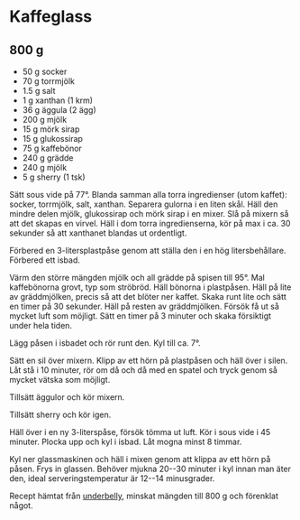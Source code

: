 # Kaffeglass

## 800 g

- 50 g   socker
- 70 g   torrmjölk
- 1.5 g  salt
- 1 g    xanthan (1 krm)
- 36 g   äggula (2 ägg)
- 200 g  mjölk
- 15 g   mörk sirap
- 15 g   glukossirap
- 75 g   kaffebönor
- 240 g  grädde
- 240 g  mjölk
- 5 g    sherry (1 tsk)

Sätt sous vide på 77°. Blanda samman alla torra ingredienser (utom kaffet): socker,
torrmjölk, salt, xanthan. Separera gulorna i en liten skål. Häll den mindre delen mjölk,
glukossirap och mörk sirap i en mixer. Slå på mixern så att det skapas en virvel. Häll i
dom torra ingredienserna, kör på max i ca. 30 sekunder så att xanthanet blandas ut
ordentligt.

Förbered en 3-litersplastpåse genom att ställa den i en hög litersbehållare. Förbered ett
isbad.

Värm den större mängden mjölk och all grädde på spisen till 95°. Mal kaffebönorna grovt,
typ som ströbröd. Häll bönorna i plastpåsen. Häll på lite av gräddmjölken, precis så att
det blöter ner kaffet. Skaka runt lite och sätt en timer på 30 sekunder. Häll på resten av
gräddmjölken. Försök få ut så mycket luft som möjligt. Sätt en timer på 3 minuter och
skaka försiktigt under hela tiden.

Lägg påsen i isbadet och rör runt den. Kyl till ca. 7°.

Sätt en sil över mixern. Klipp av ett hörn på plastpåsen och häll över i silen. Låt stå i
10 minuter, rör om då och då med en spatel och tryck genom så mycket vätska som möjligt.

Tillsätt äggulor och kör mixern.

Tillsätt sherry och kör igen.

Häll över i en ny 3-literspåse, försök tömma ut luft. Kör i sous vide i 45 minuter. Plocka
upp och kyl i isbad. Låt mogna minst 8 timmar.

Kyl ner glassmaskinen och häll i mixen genom att klippa av ett hörn på påsen. Frys in
glassen. Behöver mjukna 20--30 minuter i kyl innan man äter den, ideal
serveringstemperatur är 12--14 minusgrader.

Recept hämtat från [underbelly](https://under-belly.org/ice-cream-flavor-coffee/), minskat
mängden till 800 g och förenklat något.